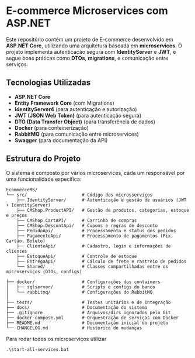 # E-commerce Microservices com ASP.NET

Este repositório contém um projeto de E-commerce desenvolvido em **ASP.NET Core**, utilizando uma arquitetura baseada em **microservices**. O projeto implementa autenticação segura com **IdentityServer** e **JWT**, e segue boas práticas como **DTOs**, **migrations**, e comunicação entre serviços.

## Tecnologias Utilizadas
- **ASP.NET Core**  
- **Entity Framework Core** (com Migrations)  
- **IdentityServer4** (para autenticação e autorização)  
- **JWT (JSON Web Token)** (para autenticação segura)  
- **DTO (Data Transfer Object)** (para transferência de dados)  
- **Docker** (para conteinerização)  
- **RabbitMQ** (para comunicação entre microservices)  
- **Swagger** (para documentação da API)  

## Estrutura do Projeto
O sistema é composto por vários microservices, cada um responsável por uma funcionalidade específica:

```plaintext
EcommerceMS/
└── src/                     # Código dos microsserviços
    ├── IdentityServer/      # Autenticação e gestão de usuários (JWT + IdentityServer)
    ├── CMShop.ProductAPI/   # Gestão de produtos, categorias, estoque e preços
    ├── CMShop.CartAPI/      # Carrinho de compras
    ├── CMShop.DescontApi/   # Cupons e regras de desconto
    ├── PedidoApi/           # Processamento e status dos pedidos
    ├── PagamentoApi/        # Processamento de pagamentos (Pix, Cartão, Boleto)
    ├── ClienteApi/          # Cadastro, login e informações de clientes
    ├── EstoqueApi/          # Controle de estoque
    ├── EntregaApi/          # Cálculo de frete e rastreio de pedidos
    └── Shared/              # Classes compartilhadas entre os microserviços (DTOs, configs)

├── docker/                  # Configurações dos containers
│   ├── sqlserver/           # Scripts e configs do banco
│   └── rabbitmq/            # Configurações do RabbitMQ
│
├── tests/                   # Testes unitários e de integração
├── docs/                    # Documentação do sistema
├── .gitignore               # Arquivos/dirs ignorados pelo Git
├── docker-compose.yml       # Orquestração de serviços com Docker
├── README.md                # Documentação inicial do projeto
└── CHANGELOG.md             # Histórico de mudanças
```
Para rodar todos os microserviços 
utilizar 
```
.\start-all-services.bat
```
